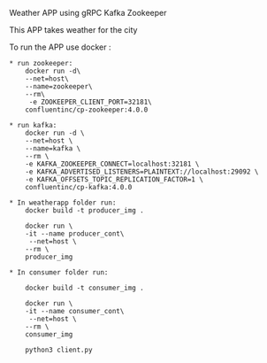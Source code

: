 Weather APP using gRPC
                  Kafka
                  Zookeeper

This APP takes weather for the city

To run the APP use docker :

    * run zookeeper:
        docker run -d\
        --net=host\
        --name=zookeeper\
        --rm\
         -e ZOOKEEPER_CLIENT_PORT=32181\
        confluentinc/cp-zookeeper:4.0.0
    
    * run kafka:
        docker run -d \
        --net=host \
        --name=kafka \
        --rm \
        -e KAFKA_ZOOKEEPER_CONNECT=localhost:32181 \
        -e KAFKA_ADVERTISED_LISTENERS=PLAINTEXT://localhost:29092 \
        -e KAFKA_OFFSETS_TOPIC_REPLICATION_FACTOR=1 \
        confluentinc/cp-kafka:4.0.0
        
    * In weatherapp folder run:
        docker build -t producer_img .
        
        docker run \
        -it --name producer_cont\
         --net=host \
        --rm \
        producer_img
        
    * In consumer folder run:
    
        docker build -t consumer_img .
        
        docker run \
        -it --name consumer_cont\
         --net=host \
        --rm \
        consumer_img
        
        python3 client.py

